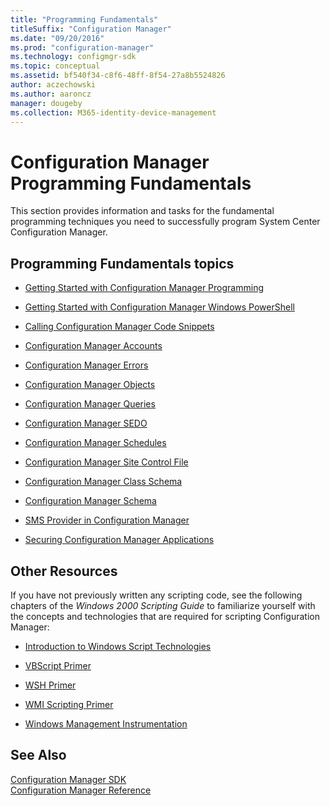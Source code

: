 ```yaml
---
title: "Programming Fundamentals"
titleSuffix: "Configuration Manager"
ms.date: "09/20/2016"
ms.prod: "configuration-manager"
ms.technology: configmgr-sdk
ms.topic: conceptual
ms.assetid: bf540f34-c8f6-48ff-8f54-27a8b5524826
author: aczechowski
ms.author: aaroncz
manager: dougeby
ms.collection: M365-identity-device-management
---
```

# Configuration Manager Programming Fundamentals
This section provides information and tasks for the fundamental programming techniques you need to successfully program System Center Configuration Manager.  

## Programming Fundamentals topics  

-   [Getting Started with Configuration Manager Programming](../../../develop/core/understand/getting-started-with-configuration-manager-programming.md)  

-   [Getting Started with Configuration Manager Windows PowerShell](../../../develop/core/understand/getting-started-with-configuration-manager-and-windows-powershell.md)  

-   [Calling Configuration Manager Code Snippets](../../../develop/core/understand/calling-code-snippets.md)  

-   [Configuration Manager Accounts](../../../develop/core/understand/configuration-manager-accounts.md)  

-   [Configuration Manager Errors](../../../develop/core/understand/configuration-manager-errors.md)  

-   [Configuration Manager Objects](../../../develop/core/understand/configuration-manager-objects.md)  

-   [Configuration Manager Queries](../../../develop/core/understand/queries.md)  

-   [Configuration Manager SEDO](../../../develop/core/understand/sedo.md)  

-   [Configuration Manager Schedules](../../../develop/core/understand/schedules.md)  

-   [Configuration Manager Site Control File](../../../develop/core/understand/site-control-file.md)  

-   [Configuration Manager Class Schema](../../../develop/core/understand/configuration-manager-class-schema.md)  

-   [Configuration Manager Schema](../../../develop/core/understand/configuration-manager-schema.md)  

-   [SMS Provider in Configuration Manager](../../../develop/core/understand/sms-provider-in-configuration-manager.md)  

-   [Securing Configuration Manager Applications](../../../develop/core/understand/securing-configuration-manager-applications.md)  

## Other Resources  
 If you have not previously written any scripting code, see the following chapters of the *Windows 2000 Scripting Guide* to familiarize yourself with the concepts and technologies that are required for scripting Configuration Manager:  

-   [Introduction to Windows Script Technologies](https://docs.microsoft.com/en-us/previous-versions/tn-archive/ee176792(v%3dtechnet.10))  

-   [VBScript Primer](https://docs.microsoft.com/en-us/previous-versions/tn-archive/ee198896(v%3dtechnet.10))  

-   [WSH Primer](https://docs.microsoft.com/en-us/previous-versions/tn-archive/ee156603(v%3dtechnet.10))  

-   [WMI Scripting Primer](https://docs.microsoft.com/en-us/previous-versions/tn-archive/ee156560(v=technet.10))  

-   [Windows Management Instrumentation](https://docs.microsoft.com/en-us/previous-versions/tn-archive/ee692772(v%3dtechnet.10))  

## See Also  
 [Configuration Manager SDK](../../../develop/core/misc/system-center-configuration-manager-sdk.md)   
 [Configuration Manager Reference](../../../develop/reference/configuration-manager-reference.md)
